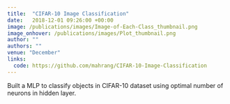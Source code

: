 ```yaml
---
title:  "CIFAR-10 Image Classification"
date:   2018-12-01 09:26:00 +00:00
image: /publications/images/Image-of-Each-Class_thumbnail.png
image_onhover: /publications/images/Plot_thumbnail.png
author: ""
authors: ""
venue: "December"
links:
  code: https://github.com/mahrang/CIFAR-10-Image-Classification
---
```

Built a MLP to classify objects in CIFAR-10 dataset using optimal number of neurons in hidden layer.
